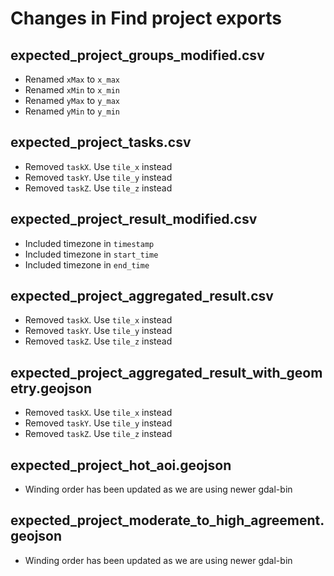 # Changes in Find project exports

## expected_project_groups_modified.csv

- Renamed `xMax` to `x_max`
- Renamed `xMin` to `x_min`
- Renamed `yMax` to `y_max`
- Renamed `yMin` to `y_min`

## expected_project_tasks.csv

- Removed `taskX`. Use `tile_x` instead
- Removed `taskY`. Use `tile_y` instead
- Removed `taskZ`. Use `tile_z` instead

## expected_project_result_modified.csv

- Included timezone in `timestamp`
- Included timezone in `start_time`
- Included timezone in `end_time`

## expected_project_aggregated_result.csv

- Removed `taskX`. Use `tile_x` instead
- Removed `taskY`. Use `tile_y` instead
- Removed `taskZ`. Use `tile_z` instead

## expected_project_aggregated_result_with_geometry.geojson

- Removed `taskX`. Use `tile_x` instead
- Removed `taskY`. Use `tile_y` instead
- Removed `taskZ`. Use `tile_z` instead

## expected_project_hot_aoi.geojson

- Winding order has been updated as we are using newer gdal-bin

## expected_project_moderate_to_high_agreement.geojson

- Winding order has been updated as we are using newer gdal-bin
